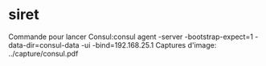 # siret
Commande pour lancer Consul:consul agent -server -bootstrap-expect=1 -data-dir=consul-data -ui -bind=192.168.25.1
Captures d'image: ../capture/consul.pdf

